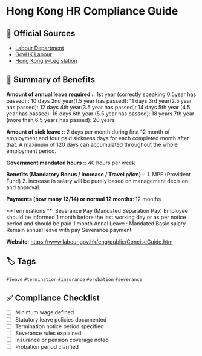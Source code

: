 # Hong Kong HR Compliance Guide

## 📜 Official Sources
- [Labour Department](https://www.labour.gov.hk/eng/index.htm)
- [GovHK Labour](https://www.gov.hk/en/residents/employment/labour/)
- [Hong Kong e-Legislation](https://www.elegislation.gov.hk)

## 🧾 Summary of Benefits
**Amount of annual leave required :**: 1st year (correctly speaking 0.5year has passed) : 10 days
 2nd year(1.5 year has passed): 11 days
 3rd year(2.5 year has passed): 12 days
 4th year(3.5 year has passed): 14 days
 5th year (4.5 year has passed): 16 days
 6th year (5.5 year has passed): 18 years
 7th year (more than 6.5 years has passed): 20 years

**Amount of sick leave :**: 2 days per month during first 12 month of employment and four paid sickness days for each completed month after that.  A maximum of 120 days can accumulated throughout the whole employment period.

**Government mandated hours :**: 40 hours per week

**Benefits (Mandatory Bonus / Increase / Travel p/km) :**: 1. MPF (Provident Fund)
 2. increase in salary will be purely based on management decision and approval.

**Payments (how many 13/14) or normal 12 months**: 12 months

**Terminations **: Severance Pay (Mandated Separation Pay)
Employee should be informed 1 month before the last working day or as per notice period and should be paid 1 month 
Annal Leave : Mandated
Basic salary
Remain annual leave with pay
Severance payment

**Website**: https://www.labour.gov.hk/eng/public/ConciseGuide.htm

## 🏷️ Tags
`#leave` `#termination` `#insurance` `#probation` `#severance`

## ✅ Compliance Checklist
- [ ] Minimum wage defined
- [ ] Statutory leave policies documented
- [ ] Termination notice period specified
- [ ] Severance rules explained
- [ ] Insurance or pension coverage noted
- [ ] Probation period clarified
